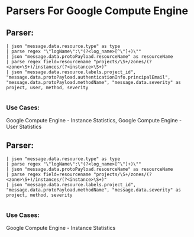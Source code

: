 # Parsers For Google Compute Engine

## Parser:
```
| json "message.data.resource.type" as type 
| parse regex "\"logName\":\"(?<log_name>[^\"]+)\"" 
| json "message.data.protoPayload.resourceName" as resourceName 
| parse regex field=resourcename "projects/\S+/zones/(?<zone>\S+)/instances/(?<instance>\S+)"
| json "message.data.resource.labels.project_id", "message.data.protoPayload.authenticationInfo.principalEmail", "message.data.protoPayload.methodName", "message.data.severity" as project, user, method, severity
 
```
### Use Cases:
Google Compute Engine - Instance Statistics, Google Compute Engine - User Statistics



## Parser:
```
| json "message.data.resource.type" as type 
| parse regex "\"logName\":\"(?<log_name>[^\"]+)\"" 
| json "message.data.protoPayload.resourceName" as resourceName 
| parse regex field=resourcename "projects/\S+/zones/(?<zone>\S+)/instances/(?<instance>\S+)"
| json "message.data.resource.labels.project_id", "message.data.protoPayload.methodName", "message.data.severity" as project, method, severity
 
```
### Use Cases:
Google Compute Engine - Instance Statistics


